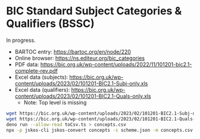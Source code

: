 # BIC Standard Subject Categories & Qualifiers (BSSC)

In progress.

- BARTOC entry: https://bartoc.org/en/node/220
- Online browser: https://ns.editeur.org/bic_categories
- PDF data: https://bic.org.uk/wp-content/uploads/2022/11/101201-bic2.1-complete-rev.pdf
- Excel data (subjects): https://bic.org.uk/wp-content/uploads/2023/02/101201-BIC2.1-Subj-only.xls
- Excel data (qualifiers): https://bic.org.uk/wp-content/uploads/2023/02/101201-BIC2.1-Quals-only.xls
  - Note: Top level is missing

```sh
wget https://bic.org.uk/wp-content/uploads/2023/02/101201-BIC2.1-Subj-only.xls
wget https://bic.org.uk/wp-content/uploads/2023/02/101201-BIC2.1-Quals-only.xls
deno run --allow-read toCsv.ts > concepts.csv
npx -p jskos-cli jskos-convert concepts -s scheme.json -m concepts.csv > concepts.ndjson
```

